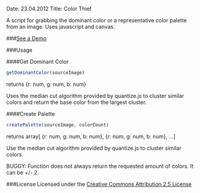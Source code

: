 Date: 23.04.2012
Title: Color Thief

A script for grabbing the dominant color or a representative color palette from an image. Uses javascript and canvas.

###[See a Demo](http://lokeshdhakar.com/projects/color-thief)

###Usage

####Get Dominant Color
```js
getDominantColor(sourceImage)
```
returns {r: num, g: num, b: num}

Uses the median cut algorithm provided by quantize.js to cluster similar
colors and return the base color from the largest cluster.

####Create Palette
```js
createPalette(sourceImage, colorCount)

```
returns array[ {r: num, g: num, b: num}, {r: num, g: num, b: num}, ...]

Use the median cut algorithm provided by quantize.js to cluster similar
colors.

BUGGY: Function does not always return the requested amount of colors. It can be +/- 2.

###License
Licensed under the [Creative Commons Attribution 2.5 License](http://creativecommons.org/licenses/by/2.5/)
